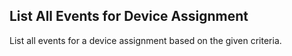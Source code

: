 List All Events for Device Assignment
-------------------------------------
List all events for a device assignment based on the given criteria.